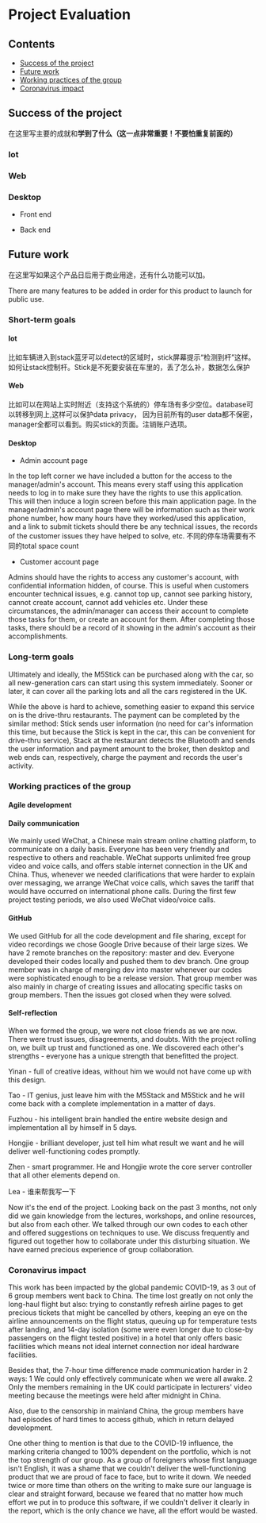 # Project Evaluation
## Contents

* [Success of the project](#_sucess)
* [Future work](#_future)
* [Working practices of the group](#_practice)
* [Coronavirus impact](#_coronavirus)

<a name="_success"></a>

## Success of the project
在这里写主要的成就和**学到了什么（这一点非常重要！不要怕重复前面的）**
### Iot
### Web
### Desktop
* Front end

* Back end

<a name="_future"></a>

## Future work
在这里写如果这个产品日后用于商业用途，还有什么功能可以加。

There are many features to be added in order for this product to launch for public use.

### Short-term goals

#### Iot
比如车辆进入到stack蓝牙可以detect的区域时，stick屏幕提示“检测到杆”这样。如何让stack控制杆。Stick是不死要安装在车里的，丢了怎么补，数据怎么保护
#### Web
比如可以在网站上实时附近（支持这个系统的）停车场有多少空位。database可以转移到网上,这样可以保护data privacy， 因为目前所有的user data都不保密，manager全都可以看到。购买stick的页面。注销账户选项。
#### Desktop
* Admin account page

In the top left corner we have included a button for the access to the manager/admin's account. This means every staff using this application needs to log in to make sure they have the rights to use this application. This will then induce a login screen before this main application page. In the manager/admin's account page there will be information such as their work phone number, how many hours have they worked/used this application, and a link to submit tickets should there be any technical
issues, the records of the customer issues they have helped to solve, etc.
不同的停车场需要有不同的total space count

* Customer account page

Admins should have the rights to access any customer's account, with confidential information hidden, of course. This is useful when customers encounter technical issues, e.g. cannot top up, cannot see parking history, cannot create account, cannot add vehicles etc. Under these circumstances, the admin/manager can access their account to complete those tasks for them, or create an account for them. After completing those tasks, there should be a record of it showing in the admin's account as their accomplishments. 

### Long-term goals

Ultimately and ideally, the M5Stick can be purchased along with the car, so all new-generation cars can start using this system immediately. Sooner or later, it can cover all the parking lots and all the cars registered
in the UK.

While the above is hard to achieve, something easier to expand this service on is the drive-thru restaurants. The payment can be completed by the similar method: Stick sends user information (no need for car's information this time, but because the Stick is kept in the car, this can be convenient for drive-thru service), Stack at the restaurant detects the Bluetooth and sends the user information and payment amount to the broker, then desktop and web ends can, respectively, charge the payment and records the user's activity.   

<a name="_practice"></a>

### Working practices of the group
#### Agile development

#### Daily communication
We mainly used WeChat, a Chinese main stream online chatting platform, to communicate on a daily basis. Everyone has been very friendly and respective to others and reachable. WeChat supports unlimited free group video and voice calls, and offers stable internet connection in the UK and China. Thus, whenever we
needed clarifications that were harder to explain over messaging, we arrange WeChat voice calls, which saves the tariff that would have occurred on international phone calls. During the first few project testing periods, we also used WeChat video/voice calls.

#### GitHub
We used GitHub for all the code development and file sharing, except for video recordings we chose Google Drive because of their large sizes. We have 2 remote branches on the repository: master and dev. Everyone developed their codes locally and pushed them to dev branch. One group member was in charge of merging dev into master whenever our codes were sophisticated enough to be a release version. That group member was also mainly in charge of creating issues and allocating specific tasks on group members. Then the issues got closed when they were solved.

#### Self-reflection 
When we formed the group, we were not close friends as we are now. There were trust issues, disagreements, and doubts. With the project rolling on, we built up trust and functioned as one. We discovered each other's strengths - everyone has a unique strength that benefitted the project. 

Yinan - full of creative ideas, without him we would not have come up with this design.

Tao - IT genius,  just leave him with the M5Stack and M5Stick and he will come back with a complete implementation in a matter of days.

Fuzhou - his intelligent brain handled the entire website design and implementation all by himself in 5 days.

Hongjie - brilliant developer, just tell him what result we want and he will deliver well-functioning codes promptly.

Zhen - smart programmer. He and Hongjie wrote the core server controller that all other elements depend on.

Lea - 谁来帮我写一下

Now it's the end of the project. Looking back on the past 3 months, not only did we gain knowledge from the lectures, workshops, and online resources, but also from each other. We talked through our own codes to each other and offered suggestions on techniques to use. We discuss frequently and figured out together how to collaborate under this disturbing situation. We have earned precious experience of group collaboration.


<a name="_coronavirus"></a>

### Coronavirus impact
This work has been impacted by the global pandemic COVID-19, as 3 out of 6 group members went back to China. The time lost greatly on not only the long-haul flight but also: trying to constantly refresh airline pages to get precious tickets that might be cancelled by others, keeping an eye on the airline announcements on the flight status, queuing up for temperature tests after landing, and 14-day isolation (some were even longer due to close-by passengers on the flight tested positive) in a hotel that only offers basic facilities which means not ideal internet connection nor ideal hardware facilities.

Besides that, the 7-hour time difference made communication harder in 2 ways: 1 We could only effectively communicate when we were all awake. 2 Only the members remaining in the UK could participate in lecturers' video meeting because the meetings were held after midnight in China.

Also, due to the censorship in mainland China, the group members have had episodes of hard times to access github, which in return delayed development.

One other thing to mention is that due to the COVID-19 influence, the marking criteria changed to 100% dependent on the portfolio, which is not the top strength of our group. As a group of foreigners whose first language isn't English, it was a shame that we couldn't deliver the well-functioning product that we are proud of face to face, but to write it down. We needed twice or more time than others on the writing to make sure our language is clear and straight forward, because we feared that no matter how much effort we put in to produce this software, if we couldn't deliver it clearly in the report, which is the only chance we have, all the effort would be wasted.